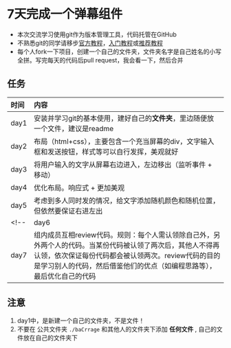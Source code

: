 
# 7天完成一个弹幕组件

- 本次交流学习使用git作为版本管理工具，代码托管在GitHub
- 不熟悉git的同学请移步[官方教程](https://git-scm.com/book/zh/v1/%E8%87%AA%E5%AE%9A%E4%B9%89-Git-%E9%85%8D%E7%BD%AE-Git)，[入门教程](http://blog.damonare.cn/2016/11/26/Git%20%E5%91%BD%E4%BB%A4%E6%80%BB%E7%BB%93/)或[推荐教程](https://www.liaoxuefeng.com/wiki/0013739516305929606dd18361248578c67b8067c8c017b000)
- 每个人fork一下项目，创建一个自己的文件夹，文件夹名字是自己姓名的小写全拼。写完每天的代码后pull request，我会看一下，然后合并

## 任务
|时间|内容|
|:---|:---|
|day1|安装并学习git的基本使用，建好自己的**文件夹**，里边随便放一个文件，建议是readme|
|day2|布局（html+css），主要包含一个充当屏幕的div，文字输入框和发送按钮，样式等可以自行发挥，美观就好|
|day3|将用户输入的文字从屏幕右边进入，左边移出（监听事件 + 移动）|
|day4|优化布局。响应式 + 更加美观|
|day5|考虑到多人同时发的情况，给文字添加随机颜色和随机位置，但依然要保证右进左出|
<!-- |day6|经过前四天的努力，一个基本的弹幕已经好了。接下来，怎么让它更好用呢？假如另一个人，要在一个正式的项目复用你的弹幕组件，你打算让他怎么用？也就是怎样封装这个弹幕，让它更易用？用的更广泛？|
|day7|组内成员互相review代码。规则：每个人需认领除自己外，另外两个人的代码。当某份代码被认领了两次后，其他人不得再认领，依次保证每份代码都会被认领两次。review代码的目的是学习别人的代码，然后借鉴他们的优点（如编程思路等），最后优化自己的代码| -->

## 注意
1. day1中，是新建一个自己的文件夹，不是文件！
2. 不要在 公共文件夹 `./baCrrage` 和其他人的文件夹下添加 **任何文件** , 自己的文件放在自己的文件夹下
